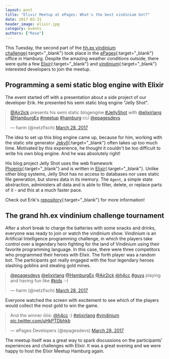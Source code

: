 ```yaml
---
layout: post
title: "Elixir Meetup at ePages: What's the best vindinium bot?"
date: 2017-03-31
header_image: elixir.jpg
category: events
authors: ["Rose"]
---
```

<style>
.twitter-tweet {
  margin: auto;
}
</style>

This Tuesday, the second part of the [hh.ex vindinium challenge](https://www.meetup.com/de-DE/Elixir-Hamburg/events/238421135/?eventId=238421135){:target="_blank"} took place in the [ePages](https://www.epages.com/en/){:target="_blank"} office in Hamburg.
Despite the amazing weather conditions outside, there were quite a few [Elixir](http://elixir-lang.org/){:target="_blank"} and [vindinium](http://vindinium.org/){:target="_blank"} interested developers to join the meetup.

## Programming a semi static blog engine with Elixir

The event started off with a presentation about a side project of our developer Erik.
He presented his semi static blog engine "Jelly Shot".

<blockquote class="twitter-tweet" data-lang="en"><p lang="en" dir="ltr"><a href="https://twitter.com/Air2ick">@Air2ick</a> presents his semi static blogengine <a href="https://twitter.com/hashtag/JellyShot?src=hash">#JellyShot</a> with <a href="https://twitter.com/elixirlang">@elixirlang</a> <a href="https://twitter.com/HamburgEx">@HamburgEx</a> <a href="https://twitter.com/hashtag/meetup?src=hash">#meetup</a> <a href="https://twitter.com/hashtag/hamburg?src=hash">#hamburg</a> cc/ <a href="https://twitter.com/epagesdevs">@epagesdevs</a></p>&mdash; harm (@netzfisch) <a href="https://twitter.com/netzfisch/status/846769010389798912">March 28, 2017</a></blockquote>
<script async src="//platform.twitter.com/widgets.js" charset="utf-8"></script>

The idea to set up this blog engine came up, because for him, working with the static site generator [Jekyll](https://jekyllrb.com/){:target="_blank"} often takes up too much time.
Motivated by this experience, he thought it couldn't be too difficult to write his own blog engine.
And he was absolutely right!

His blog project Jelly Shot uses the web framework [Phoenix](http://www.phoenixframework.org/){:target="_blank"} and is written in [Elixir](http://elixir-lang.org/){:target="_blank"}.
Unlike other blog systems, Jelly Shot has no access to databases nor uses static file generation, but stores data in its memory.
The `Agent`, a simple state abstraction, administers all data and is able to filter, delete, or replace parts of it - and this at a much faster pace.

Check out Erik's [repository](https://github.com/erikmueller/jelly_shot){:target="_blank"} for more information!

## The grand hh.ex vindinium challenge tournament

After a short break to charge the batteries with some snacks and drinks, everyone was ready to join or watch the vindinium show.
Vindinium is an Artificial Intelligence programming challenge, in which the players take control over a legendary hero fighting for the land of Vindinium using their favorite programming language.
In this case, there were three competitors who programmed their heroes with Elixir.
The forth player was a random bot.
The participants got really engaged with the four legendary heroes slashing goblins and stealing gold mines.

<blockquote class="twitter-tweet" data-lang="en"><p lang="en" dir="ltr"><a href="https://twitter.com/epagesdevs">@epagesdevs</a> <a href="https://twitter.com/elixirlang">@elixirlang</a> <a href="https://twitter.com/HamburgEx">@HamburgEx</a> <a href="https://twitter.com/Air2ick">@Air2ick</a> <a href="https://twitter.com/h4cc">@h4cc</a> <a href="https://twitter.com/hashtag/guys?src=hash">#guys</a> playing and having fun like <a href="https://twitter.com/hashtag/kids?src=hash">#kids</a> :-)</p>&mdash; harm (@netzfisch) <a href="https://twitter.com/netzfisch/status/846787780357341186">March 28, 2017</a></blockquote>
<script async src="//platform.twitter.com/widgets.js" charset="utf-8"></script>

Everyone watched the screen with excitement to see which of the players would collect the most gold to win the game.

<blockquote class="twitter-tweet" data-lang="en"><p lang="en" dir="ltr">And the winner iiiiis: <a href="https://twitter.com/h4cc">@h4cc</a> :) <a href="https://twitter.com/hashtag/elixirlang?src=hash">#elixirlang</a> <a href="https://twitter.com/hashtag/vindinium?src=hash">#vindinium</a> <a href="https://t.co/uHkPTDbhkb">pic.twitter.com/uHkPTDbhkb</a></p>&mdash; ePages Developers (@epagesdevs) <a href="https://twitter.com/epagesdevs/status/846788530403774467">March 28, 2017</a></blockquote>
<script async src="//platform.twitter.com/widgets.js" charset="utf-8"></script>

The meetup itself was a great way to spark discussions on the participants' experiences and challenges with Elixir.
It was a great evening and we were happy to host the Elixir Meetup Hamburg again.
